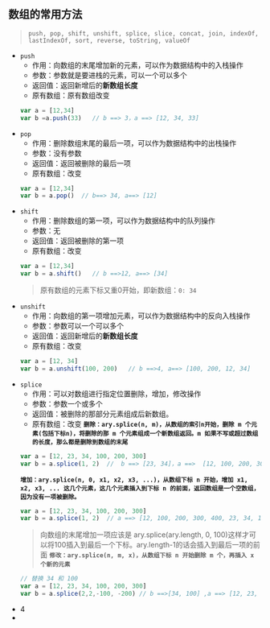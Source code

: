 ## 数组的常用方法
> `push, pop, shift, unshift, splice, slice, concat, join, indexOf, lastIndexOf, sort, reverse, toString, valueOf`
* `push`
    - 作用：向数组的末尾增加新的元素，可以作为数据结构中的入栈操作
    - 参数：参数就是要进栈的元素，可以一个可以多个
    - 返回值：返回新增后的**新数组长度**
    - 原有数组：原有数组改变
    ``` js
    var a = [12,34]
    var b =a.push(33)   // b ==> 3，a ==> [12, 34, 33]
    ```
* `pop`
    - 作用：删除数组末尾的最后一项，可以作为数据结构中的出栈操作
    - 参数：没有参数
    - 返回值：返回被删除的最后一项
    - 原有数组：改变
    ``` js
    var a = [12,34]
    var b = a.pop()  // b==> 34, a==> [12]
    ```
* `shift`
    - 作用：删除数组的第一项，可以作为数据结构中的队列操作
    - 参数：无
    - 返回值：返回被删除的第一项
    - 原有数组：改变
    ``` js
    var a = [12,34]
    var b = a.shift()   // b ==>12, a==> [34]
    ```
    > 原有数组的元素下标又重0开始，即新数组：`0: 34`
* `unshift`
    - 作用：向数组的第一项增加元素，可以作为数据结构中的反向入栈操作
    - 参数：参数可以一个可以多个
    - 返回值：返回新增后的**新数组长度**
    - 原有数组：改变
    ``` js
    var a = [12, 34]
    var b = a.unshift(100, 200)   // b ==>4, a==> [100, 200, 12, 34]
    ```
* `splice`
    - 作用：可以对数组进行指定位置删除，增加，修改操作
    - 参数：参数一个或多个
    - 返回值：被删除的那部分元素组成后新数组。
    - 原有数组：改变
    __`删除：ary.splice(n, m)，从数组的索引n开始，删除 m 个元素(包括下标n)，将删除的那 m 个元素组成一个新数组返回。m 如果不写或超过数组的长度，那么都是删除到数组的末尾`__
    ``` js
    var a = [12, 23, 34, 100, 200, 300]
    var b = a.splice(1, 2)  //  b ==> [23, 34]，a ==>  [12, 100, 200, 300]
    ``` 
    __`增加：ary.splice(n, 0, x1, x2, x3, ...)，从数组下标 n 开始，增加 x1, x2, x3, ... 这几个元素，这几个元素插入到下标 n 的前面，返回数组是一个空数组，因为没有一项被删除。`__
    ``` js
    var a = [12, 23, 34, 100, 200, 300]
    var b = a.splice(1, 2)  // a ==> [12, 100, 200, 300, 400, 23, 34, 100, 200, 300]，
    ```
    > 向数组的末尾增加一项应该是 ary.splice(ary.length, 0, 100)这样才可以将100插入到最后一个下标。ary.length-1的话会插入到最后一项的前面
    __`修改：ary.splice(n, m, x)，从数组下标 n 开始删除 m 个，再插入 x 个新的元素`__
    ``` js
    // 替换 34 和 100
    var a = [12, 23, 34, 100, 200, 300]
    var b = a.splice(2,2,-100, -200) // b ==>[34, 100] ,a ==> [12, 23, -100, -200, 200, 300]
    ```
* 4
* 

